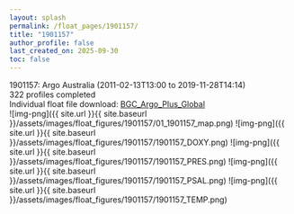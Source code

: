 ```yaml
---
layout: splash
permalink: /float_pages/1901157/
title: "1901157"
author_profile: false
last_created_on: 2025-09-30
toc: false
---
```

 
1901157: Argo Australia (2011-02-13T13:00 to 2019-11-28T14:14)\
322 profiles completed\
Individual float file download: [BGC_Argo_Plus_Global](https://ftp.soest.hawaii.edu/bgc_argo_plus/Individual_Floats/outliers_removed/1901157_Sprof_processed.nc)\
![img-png]({{ site.url }}{{ site.baseurl }}/assets/images/float_figures/1901157/01_1901157_map.png)
![img-png]({{ site.url }}{{ site.baseurl }}/assets/images/float_figures/1901157/1901157_DOXY.png)
![img-png]({{ site.url }}{{ site.baseurl }}/assets/images/float_figures/1901157/1901157_PRES.png)
![img-png]({{ site.url }}{{ site.baseurl }}/assets/images/float_figures/1901157/1901157_PSAL.png)
![img-png]({{ site.url }}{{ site.baseurl }}/assets/images/float_figures/1901157/1901157_TEMP.png)
